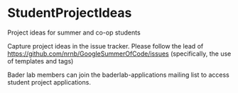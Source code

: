 # StudentProjectIdeas
Project ideas for summer and co-op students

Capture project ideas in the issue tracker.  Please follow the lead of https://github.com/nrnb/GoogleSummerOfCode/issues (specifically, the use of templates and tags)

Bader lab members can join the baderlab-applications mailing list to access student project applications.
